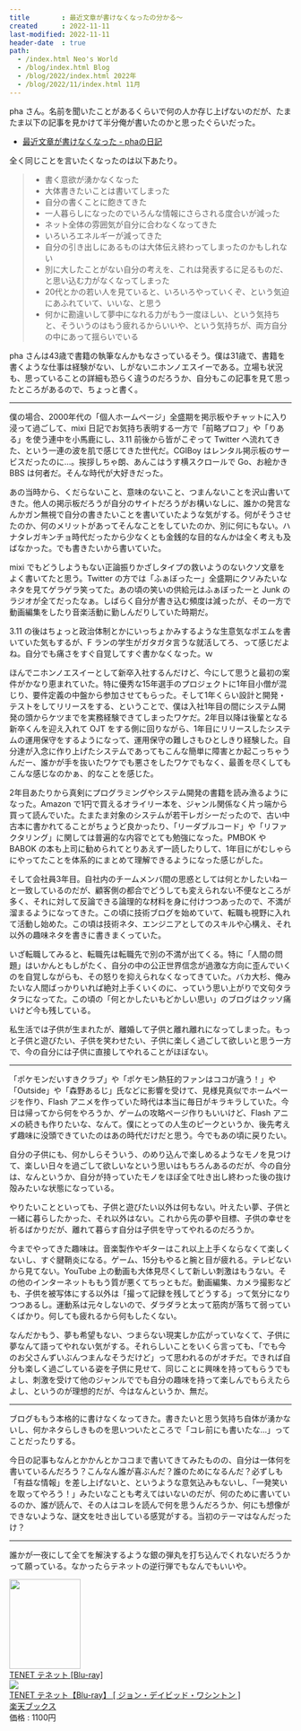 ```yaml
---
title        : 最近文章が書けなくなったの分かる～
created      : 2022-11-11
last-modified: 2022-11-11
header-date  : true
path:
  - /index.html Neo's World
  - /blog/index.html Blog
  - /blog/2022/index.html 2022年
  - /blog/2022/11/index.html 11月
---
```


pha さん。名前を聞いたことがあるくらいで何の人か存じ上げないのだが、たまたま以下の記事を見かけて半分俺が書いたのかと思ったぐらいだった。

- [最近文章が書けなくなった - phaの日記](https://pha.hateblo.jp/entry/2022/11/09/201757)

全く同じことを言いたくなったのは以下あたり。

> - 書く意欲が湧かなくなった
> - 大体書きたいことは書いてしまった
> - 自分の書くことに飽きてきた
> - 一人暮らしになったのでいろんな情報にさらされる度合いが減った
> - ネット全体の雰囲気が自分に合わなくなってきた
> - いろいろエネルギーが減ってきた
> - 自分の引き出しにあるものは大体伝え終わってしまったのかもしれない
> - 別に大したことがない自分の考えを、これは発表するに足るものだ、と思い込む力がなくなってしまった
> - 20代とかの若い人を見ていると、いろいろやっていくぞ、という気迫にあふれていて、いいな、と思う
> - 何かに勘違いして夢中になれる力がもう一度ほしい、という気持ちと、そういうのはもう疲れるからいいや、という気持ちが、両方自分の中にあって揺らいでいる

pha さんは43歳で書籍の執筆なんかもなさっているそう。僕は31歳で、書籍を書くような仕事は経験がない、しがないニホンノエスイーである。立場も状況も、思っていることの詳細も恐らく違うのだろうか、自分もこの記事を見て思ったところがあるので、ちょっと書く。

---

僕の場合、2000年代の「個人ホームページ」全盛期を掲示板やチャットに入り浸って過ごして、mixi 日記でお気持ち表明する一方で「前略プロフ」や「りある」を使う連中を小馬鹿にし、3.11 前後から皆がこぞって Twitter へ流れてきた、という一連の波を肌で感じてきた世代だ。CGIBoy はレンタル掲示板のサービスだったのに…。挨拶しちゃ朗、あんこはうす横スクロールで Go、お絵かき BBS は何者だ。そんな時代が大好きだった。

あの当時から、くだらないこと、意味のないこと、つまんないことを沢山書いてきた。他人の掲示板だろうが自分のサイトだろうがお構いなしに、誰かの発言なんかガン無視で自分の書きたいことを書いていたような気がする。何がそうさせたのか、何のメリットがあってそんなことをしていたのか、別に何にもない。ハナタレガキンチョ時代だったから少なくとも金銭的な目的なんかは全く考えも及ばなかった。でも書きたいから書いていた。

mixi でもどうしようもない正論振りかざしタイプの救いようのないクソ文章をよく書いてたと思う。Twitter の方では「ふぁぼったー」全盛期にクソみたいなネタを見てゲラゲラ笑ってた。あの頃の笑いの供給元はふぁぼったーと Junk のラジオが全てだったなぁ。しばらく自分が書き込む頻度は減ったが、その一方で動画編集をしたり音楽活動に勤しんだりしていた時期だ。

3.11 の後はちょっと政治体制とかにいっちょかみするような生意気なポエムを書いていた気もするが、F ランの学生がガタガタ言うな就活してろ、って感じだよね。自分でも痛さをすぐ自覚してすぐ書かなくなった。ｗ

ほんでニホンノエスイーとして新卒入社するんだけど、今にして思うと最初の案件がかなり恵まれていた。特に優秀な15年選手のプロジェクトに1年目小僧が混じり、要件定義の中盤から参加させてもらった。そして1年くらい設計と開発・テストをしてリリースをする、ということで、僕は入社1年目の間にシステム開発の頭からケツまでを実務経験できてしまったワケだ。2年目以降は後輩となる新卒くんを迎え入れて OJT をする側に回りながら、1年目にリリースしたシステムの運用保守をするようになって、運用保守の難しさもひとしきり経験した。自分達が入念に作り上げたシステムであってもこんな簡単に障害とか起こっちゃうんだー、誰かが手を抜いたワケでも悪さをしたワケでもなく、最善を尽くしてもこんな感じなのかぁ、的なことを感じた。

2年目あたりから真剣にプログラミングやシステム開発の書籍を読み漁るようになった。Amazon で1円で買えるオライリー本を、ジャンル関係なく片っ端から買って読んでいた。たまたま対象のシステムが若干レガシーだったので、古い中古本に書かれてることがちょうど良かったり、「リーダブルコード」や「リファクタリング」に関しては普遍的な内容でとても勉強になった。PMBOK や BABOK の本も上司に勧められてとりあえず一読したりして、1年目にがむしゃらにやってたことを体系的にまとめて理解できるようになった感じがした。

そして会社員3年目。自社内のチームメンバ間の思惑としては何とかしたいねーと一致しているのだが、顧客側の都合でどうしても変えられない不便なところが多く、それに対して反論できる論理的な材料を身に付けつつあったので、不満が溜まるようになってきた。この頃に技術ブログを始めていて、転職も視野に入れて活動し始めた。この頃は技術ネタ、エンジニアとしてのスキルや心構え、それ以外の趣味ネタを書きに書きまくっていた。

いざ転職してみると、転職先は転職先で別の不満が出てくる。特に「人間の問題」はいかんともしがたく、自分の中の公正世界信念が過激な方向に歪んでいくのを自覚しながらも、その怒りを抑えられなくなってきていた。バカ大杉、俺みたいな人間ばっかりいれば絶対上手くいくのに、っていう思い上がりで文句タラタラになってた。この頃の「何とかしたいもどかしい思い」のブログはクッソ痛いけど今も残している。

私生活では子供が生まれたが、離婚して子供と離れ離れになってしまった。もっと子供と遊びたい、子供を笑わせたい、子供に楽しく過ごして欲しいと思う一方で、今の自分には子供に直接してやれることがほぼない。

---

「ポケモンだいすきクラブ」や「ポケモン熱狂的ファンはココが違う！」や「Outside」や「森野あるじ」氏などに影響を受けて、見様見真似でホームページを作り、Flash アニメを作っていた時代は本当に毎日がキラキラしていた。今日は帰ってから何をやろうか、ゲームの攻略ページ作りもいいけど、Flash アニメの続きも作りたいな、なんて。僕にとっての人生のピークというか、後先考えず趣味に没頭できていたのはあの時代だけだと思う。今でもあの頃に戻りたい。

自分の子供にも、何かしらそういう、のめり込んで楽しめるようなモノを見つけて、楽しい日々を過ごして欲しいなという思いはもちろんあるのだが、今の自分は、なんというか、自分が持っていたモノをほぼ全て吐き出し終わった後の抜け殻みたいな状態になっている。

やりたいことといっても、子供と遊びたい以外は何もない。叶えたい夢、子供と一緒に暮らしたかった、それ以外はない。これから先の夢や目標、子供の幸せを祈るばかりだが、離れて暮らす自分は子供を守ってやれるのだろうか。

今までやってきた趣味は。音楽製作やギターはこれ以上上手くならなくて楽しくないし、すぐ腱鞘炎になる。ゲーム、15分もやると腕と目が疲れる。テレビないから見てない。YouTube 上の動画も大体見尽くして新しい刺激はもうない。その他のインターネットももう質が悪くてちっともだ。動画編集、カメラ撮影なども、子供を被写体にする以外は「撮って記録を残してどうする」って気分になりつつあるし。運動系は元々しないので、ダラダラと太って筋肉が落ちて弱っていくばかり。何しても疲れるから何もしたくない。

なんだかもう、夢も希望もない、つまらない現実しか広がっていなくて、子供に夢なんて語ってやれない気がする。それらしいことをいくら言っても、「でも今のお父さんずいぶんつまんなそうだけど」って思われるのがオチだ。できれば自分も楽しく過ごしている姿を子供に見せて、同じことに興味を持ってもらうでもよし、刺激を受けて他のジャンルででも自分の趣味を持って楽しんでもらえたらよし、というのが理想的だが、今はなんというか、無だ。

---

ブログももう本格的に書けなくなってきた。書きたいと思う気持ち自体が湧かないし、何かネタらしきものを思いついたところで「コレ前にも書いたな…」ってことだったりする。

今日の記事もなんとかかんとかココまで書いてきてみたものの、自分は一体何を書いているんだろう？こんなん誰が喜ぶんだ？誰のためになるんだ？必ずしも「有益な情報」を差し上げないと、というような意気込みもないし、「一発笑いを取ってやろう！」みたいなことも考えてはいないのだが、何のために書いているのか、誰が読んで、その人はコレを読んで何を思うんだろうか、何にも想像ができないような、謎文を吐き出している感覚がする。当初のテーマはなんだったけ？

---

誰かが一夜にして全てを解決するような銀の弾丸を打ち込んでくれないだろうかって願っている。なかったらテネットの逆行弾でもなんでもいいや。

<div class="ad-amazon">
  <div class="ad-amazon-image">
    <a href="https://www.amazon.co.jp/dp/B098ZZS4BC?tag=neos21-22&amp;linkCode=osi&amp;th=1&amp;psc=1">
      <img src="https://m.media-amazon.com/images/I/51tmCzK3V1L._SL160_.jpg" width="127" height="160">
    </a>
  </div>
  <div class="ad-amazon-info">
    <div class="ad-amazon-title">
      <a href="https://www.amazon.co.jp/dp/B098ZZS4BC?tag=neos21-22&amp;linkCode=osi&amp;th=1&amp;psc=1">TENET テネット [Blu-ray]</a>
    </div>
  </div>
</div>

<div class="ad-rakuten">
  <div class="ad-rakuten-image">
    <a href="https://hb.afl.rakuten.co.jp/hgc/g00q0722.waxyc9ff.g00q0722.waxyd017/?pc=https%3A%2F%2Fitem.rakuten.co.jp%2Fbook%2F16782117%2F&amp;m=http%3A%2F%2Fm.rakuten.co.jp%2Fbook%2Fi%2F20428745%2F">
      <img src="https://thumbnail.image.rakuten.co.jp/@0_mall/book/cabinet/1436/4548967451436.jpg?_ex=128x128">
    </a>
  </div>
  <div class="ad-rakuten-info">
    <div class="ad-rakuten-title">
      <a href="https://hb.afl.rakuten.co.jp/hgc/g00q0722.waxyc9ff.g00q0722.waxyd017/?pc=https%3A%2F%2Fitem.rakuten.co.jp%2Fbook%2F16782117%2F&amp;m=http%3A%2F%2Fm.rakuten.co.jp%2Fbook%2Fi%2F20428745%2F">TENET テネット【Blu-ray】 [ ジョン・デイビッド・ワシントン ]</a>
    </div>
    <div class="ad-rakuten-shop">
      <a href="https://hb.afl.rakuten.co.jp/hgc/g00q0722.waxyc9ff.g00q0722.waxyd017/?pc=https%3A%2F%2Fwww.rakuten.co.jp%2Fbook%2F&amp;m=http%3A%2F%2Fm.rakuten.co.jp%2Fbook%2F">楽天ブックス</a>
    </div>
    <div class="ad-rakuten-price">価格 : 1100円</div>
  </div>
</div>
